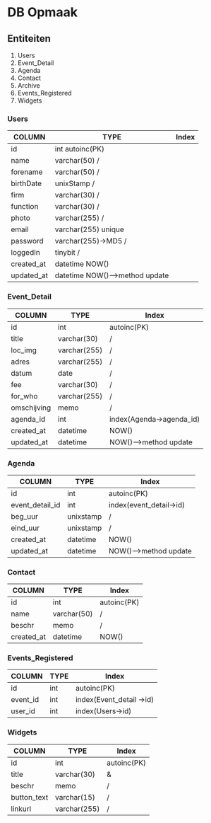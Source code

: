 # DB Opmaak #
## Entiteiten ##
1.  Users
2.  Event_Detail
3.  Agenda
4.  Contact
5.  Archive
6.  Events_Registered
7.  Widgets

### Users ###
|COLUMN      |TYPE            |Index|
|------------|----------------|-----|
|id          |int                 autoinc(PK)|
|name        |varchar(50)         /|
|forename    |varchar(50)         /|
|birthDate   |unixStamp           /|
|firm        |varchar(30)         /|
|function    |varchar(30)         /|
|photo       |varchar(255)        /|
|email       |varchar(255)        unique|
|password    |varchar(255)->MD5   /|
|loggedIn    |tinybit             /|
|created_at  |datetime            NOW()|
|updated_at  |datetime            NOW()-->method update|

### Event_Detail ###
|COLUMN      |TYPE            |Index|
|------------|----------------|-----|
|id          |int                 |autoinc(PK)|
|title       |varchar(30)         |/|
|loc_img     |varchar(255)        |/|
|adres       |varchar(255)        |/|
|datum       |date                |/|
|fee         |varchar(30)         |/|
|for_who     |varchar(255)        |/|    
|omschijving |memo                |/|
|agenda_id   |int                 |index(Agenda->agenda_id)|
|created_at  |datetime            |NOW()|
|updated_at  |datetime            |NOW()-->method update|

### Agenda ###
|COLUMN      |TYPE            |Index|
|------------|----------------|-----|
|id                  |int                 |autoinc(PK)|
|event_detail_id     |int                 |index(event_detail->id)|
|beg_uur             |unixstamp           |/|
|eind_uur            |unixstamp           |/|
|created_at          |datetime            |NOW()|
|updated_at          |datetime            |NOW()-->method update|

### Contact ###
|COLUMN      |TYPE            |Index|
|------------|----------------|-----|
|id          |int             |autoinc(PK)|
|name        |varchar(50)     |/|
|beschr      |memo            |/|
|created_at  |datetime        |NOW()

### Events_Registered ###
|COLUMN      |TYPE            |Index|
|------------|----------------|-----|
|id          |int     |autoinc(PK)|
|event_id    |int     |index(Event_detail ->id)|
|user_id     |int     |index(Users->id)|

### Widgets ###
|COLUMN      |TYPE            |Index|
|------------|----------------|-----|
|id          |int             |autoinc(PK)|
|title       |varchar(30)     |&|
|beschr      |memo            |/|
|button_text |varchar(15)     |/|
|linkurl     |varchar(255)    |/|